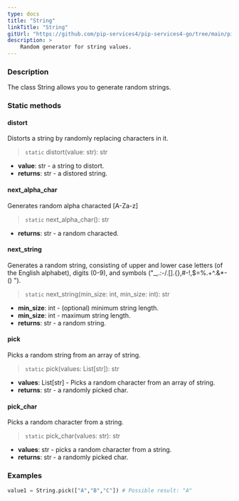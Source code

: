 ```yaml
---
type: docs
title: "String"
linkTitle: "String"
gitUrl: "https://github.com/pip-services4/pip-services4-go/tree/main/pip-services4-data-go"
description: >
    Random generator for string values.
---
```


### Description

The class String allows you to generate random strings.

### Static methods

#### distort
Distorts a string by randomly replacing characters in it.

> `static` distort(value: str): str

- **value**: str - a string to distort.
- **returns**: str - a distored string.

#### next_alpha_char
Generates random alpha characted [A-Za-z]

> `static` next_alpha_char(): str

- **returns**: str - a random characted.

#### next_string
Generates a random string, consisting of upper and lower case letters (of the English alphabet), 
digits (0-9), and symbols ("_,.:-/.[].{},#-!,$=%.+^.&*-() ").

> `static` next_string(min_size: int, min_size: int): str

- **min_size**: int - (optional) minimum string length.
- **min_size**: int - maximum string length.
- **returns**: str - a random string.

#### pick
Picks a random string from an array of string.

> `static` pick(values: List[str]): str

- **values**: List[str] - Picks a random character from an array of string.
- **returns**: str - a randomly picked char.

#### pick_char
Picks a random character from a string.

> `static` pick_char(values: str): str

- **values**: str - picks a random character from a string.
- **returns**: str - a randomly picked char.

### Examples

```python
value1 = String.pick(["A","B","C"]) # Possible result: "A"
```
